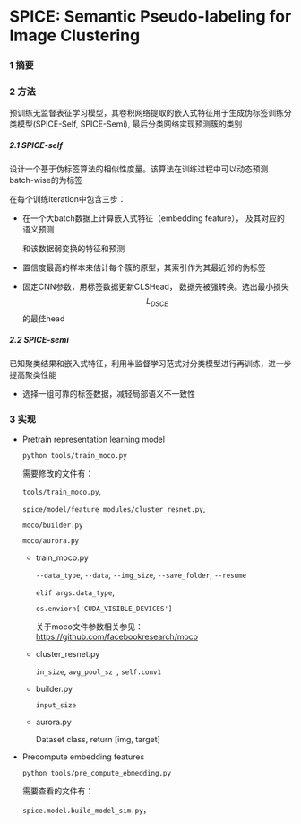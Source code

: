 # SPICE: Semantic Pseudo-labeling for Image Clustering

### 1 摘要

### 2 方法

预训练无监督表征学习模型，其卷积网络提取的嵌入式特征用于生成伪标签训练分类模型(SPICE-Self, SPICE-Semi), 最后分类网络实现预测簇的类别

##### 2.1 SPICE-self

设计一个基于伪标签算法的相似性度量。该算法在训练过程中可以动态预测batch-wise的为标签

在每个训练iteration中包含三步：

- 在一个大batch数据上计算嵌入式特征（embedding feature）， 及其对应的语义预测

  和该数据弱变换的特征和预测

- 置信度最高的样本来估计每个簇的原型，其索引作为其最近邻的伪标签

- 固定CNN参数，用标签数据更新CLSHead， 数据先被强转换。选出最小损失$$ L_{DSCE}$$的最佳head

##### 2.2 SPICE-semi

已知聚类结果和嵌入式特征，利用半监督学习范式对分类模型进行再训练，进一步提高聚类性能

- 选择一组可靠的标签数据，减轻局部语义不一致性

### 3 实现

- Pretrain representation learning model

  ```shell
  python tools/train_moco.py
  ```

  需要修改的文件有：

  `tools/train_moco.py`,

  `spice/model/feature_modules/cluster_resnet.py`,

  `moco/builder.py`

  `moco/aurora.py`

  - train_moco.py

    `--data_type`, `--data`, `--img_size`, `--save_folder`, `--resume`

    `elif args.data_type`,

    `os.enviorn['CUDA_VISIBLE_DEVICES']`

    关于moco文件参数相关参见：https://github.com/facebookresearch/moco

  - cluster_resnet.py

    `in_size`, `avg_pool_sz `, `self.conv1`

  - builder.py

    `input_size`

  - aurora.py

    Dataset class, return [img, target]

- Precompute embedding features

  ```shell
  python tools/pre_compute_ebmedding.py
  ```

  需要查看的文件有：

  `spice.model.build_model_sim.py`， 

  

